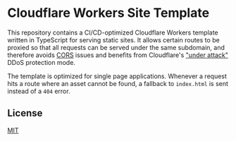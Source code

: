# Cloudflare Workers Site Template

This repository contains a CI/CD-optimized Cloudflare Workers template written in TypeScript for serving static sites. It allows certain routes to be proxied so that all requests can be served under the same subdomain, and therefore avoids [CORS](https://developer.mozilla.org/en-US/docs/Web/HTTP/CORS) issues and benefits from Cloudflare's ["under attack"](https://support.cloudflare.com/hc/en-us/articles/200170076-Understanding-Cloudflare-Under-Attack-mode-advanced-DDOS-protection-) DDoS protection mode.

The template is optimized for single page applications. Whenever a request hits a route where an asset cannot be found, a fallback to `index.html` is sent instead of a `404` error.

## License

[MIT](./LICENSE)
